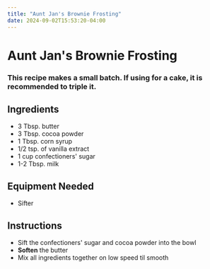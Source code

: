 ```yaml
---
title: "Aunt Jan's Brownie Frosting"
date: 2024-09-02T15:53:20-04:00
---
```


# Aunt Jan's Brownie Frosting
### This recipe makes a small batch. If using for a cake, it is recommended to triple it. 


## Ingredients

- 3 Tbsp. butter
- 3 Tbsp. cocoa powder
- 1 Tbsp. corn syrup
- 1/2 tsp. of vanilla extract
- 1 cup confectioners' sugar
- 1-2 Tbsp. milk


## Equipment Needed

- Sifter

## Instructions

- Sift the confectioners' sugar and cocoa powder into the bowl
- **Soften** the butter
- Mix all ingredients together on low speed til smooth